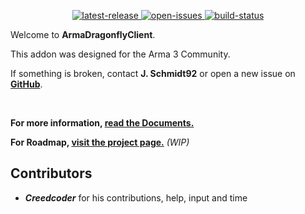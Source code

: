 <p align="center">
	<!-- <img src="https://raw.githubusercontent.com/jschmidt92/ArmaDragonflyClient/master/images/logo.png"> -->
	<a href="https://github.com/jschmidt92/ArmaDragonflyClient/releases/latest">
		<img src="https://img.shields.io/github/v/release/jschmidt92/ArmaDragonflyClient?label=latest%C2%A0release" alt="latest-release">
	</a>
		<a href="https://github.com/jschmidt92/ArmaDragonflyClient/issues">
		<img src="https://img.shields.io/github/issues/jschmidt92/ArmaDragonflyClient" alt="open-issues">
	</a>
	<a href="https://github.com/jschmidt92/ArmaDragonflyClient/actions/workflows/build.yml">
		<img src="https://img.shields.io/github/actions/workflow/status/jschmidt92/ArmaDragonflyClient/build.yml?branch=master" alt="build-status">
	</a>
</p>

Welcome to **ArmaDragonflyClient**.

This addon was designed for the Arma 3 Community.

If something is broken, contact **J. Schmidt92** or open a new issue on **[GitHub](https://github.com/jschmidt92/ArmaDragonflyClient/issues)**.

</br>

**For more information, [read the Documents.](https://jschmidt92.github.io/ArmaDragonflyClient/#/)**

**For Roadmap, [visit the project page.](https://github.com/users/jschmidt92/projects/7)** _(WIP)_

## Contributors
* **_Creedcoder_** for his contributions, help, input and time
